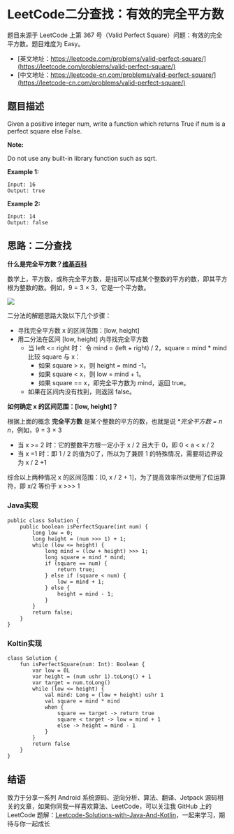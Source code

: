 # LeetCode二分查找：有效的完全平方数

题目来源于 LeetCode 上第 367 号（Valid Perfect Square）问题：有效的完全平方数。题目难度为 Easy。

* [英文地址：https://leetcode.com/problems/valid-perfect-square/](https://leetcode.com/problems/valid-perfect-square/)
* [中文地址：https://leetcode-cn.com/problems/valid-perfect-square/](https://leetcode-cn.com/problems/valid-perfect-square/)

## 题目描述

Given a positive integer num, write a function which returns True if num is a perfect square else False.

**Note:**

Do not use any built-in library function such as sqrt.

**Example 1:**

```
Input: 16
Output: true
```

**Example 2:**

```
Input: 14
Output: false
```

## 思路：二分查找

**什么是完全平方数？[维基百科](https://zh.wikipedia.org/wiki/%E5%B9%B3%E6%96%B9%E6%95%B0)**

数学上，平方数，或称完全平方数，是指可以写成某个整数的平方的数，即其平方根为整数的数。例如，9 = 3 × 3，它是一个平方数。

![](http://cdn.51git.cn/2020-05-04-158857000585332.jpg)

二分法的解题思路大致以下几个步骤：

* 寻找完全平方数 x 的区间范围：[low, height]
* 用二分法在区间 [low, height] 内寻找完全平方数
    * 当 left <= right 时：
    令 mind = (left + right) / 2，square = mind * mind 比较 square 与 x：
        * 如果 square > x，则 height = mind -1。
        * 如果 square < x，则 low = mind + 1。
        * 如果 square == x，即完全平方数为 mind，返回 true。
    * 如果在区间内没有找到，则返回 false。

**如何确定 x 的区间范围：[low, height]？**  

根据上面的概念 **完全平方数** 是某个整数的平方的数，也就是说 **完全平方数 = n *n**，例如，9 = 3 × 3

* 当 x >= 2 时：它的整数平方根一定小于 x / 2 且大于 0，即 0 < a < x / 2
*  当 x =1 时：即 1 / 2 的值为0了，所以为了兼顾 1 的特殊情况，需要将边界设为 x / 2 +1

综合以上两种情况 x 的区间范围：[0, x / 2 + 1]，为了提高效率所以使用了位运算符，即 x/2 等价于 x >>> 1

### Java实现

```
public class Solution {
    public boolean isPerfectSquare(int num) {
        long low = 0;
        long height = (num >>> 1) + 1;
        while (low <= height) {
            long mind = (low + height) >>> 1;
            long square = mind * mind;
            if (square == num) {
                return true;
            } else if (square < num) {
                low = mind + 1;
            } else {
                height = mind - 1;
            }
        }
        return false;
    }
}
```

### Koltin实现

```
class Solution {
    fun isPerfectSquare(num: Int): Boolean {
        var low = 0L
        var height = (num ushr 1).toLong() + 1
        var target = num.toLong()
        while (low <= height) {
            val mind: Long = (low + height) ushr 1
            val square = mind * mind
            when {
                square == target -> return true
                square < target -> low = mind + 1
                else -> height = mind - 1
            }
        }
        return false
    }
}
```

## 结语

致力于分享一系列 Android 系统源码、逆向分析、算法、翻译、Jetpack  源码相关的文章，如果你同我一样喜欢算法、LeetCode，可以关注我 GitHub 上的 LeetCode 题解：[Leetcode-Solutions-with-Java-And-Kotlin](https://github.com/hi-dhl/Leetcode-Solutions-with-Java-And-Kotlin)，一起来学习，期待与你一起成长

